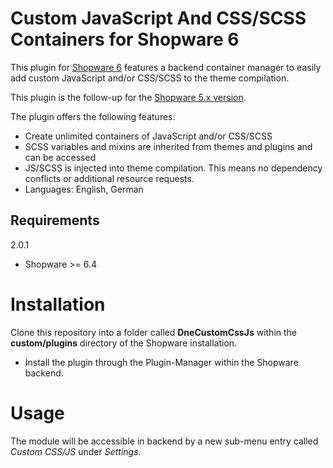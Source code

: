 Custom JavaScript And CSS/SCSS Containers for Shopware 6
=====

This plugin for [Shopware 6](https://www.shopware.de) features a backend container manager to easily add custom
JavaScript and/or CSS/SCSS to the theme compilation.

This plugin is the follow-up for the [Shopware 5.x version](https://github.com/dneustadt/DneCustomJsCss).

The plugin offers the following features:

* Create unlimited containers of JavaScript and/or CSS/SCSS
* SCSS variables and mixins are inherited from themes and plugins and can be accessed
* JS/SCSS is injected into theme compilation. This means no dependency conflicts or additional resource requests.
* Languages: English, German

Requirements
-----

2.0.1
* Shopware >= 6.4

Installation
====
Clone this repository into a folder called **DneCustomCssJs** within the **custom/plugins** directory of the Shopware installation.

* Install the plugin through the Plugin-Manager within the Shopware backend.

Usage
=====
The module will be accessible in backend by a new sub-menu entry called _Custom CSS/JS_ under _Settings_.
